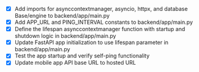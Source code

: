 - [x] Add imports for asynccontextmanager, asyncio, httpx, and database Base/engine to backend/app/main.py
- [x] Add APP_URL and PING_INTERVAL constants to backend/app/main.py
- [x] Define the lifespan asynccontextmanager function with startup and shutdown logic in backend/app/main.py
- [x] Update FastAPI app initialization to use lifespan parameter in backend/app/main.py
- [x] Test the app startup and verify self-ping functionality
- [x] Update mobile app API base URL to hosted URL
